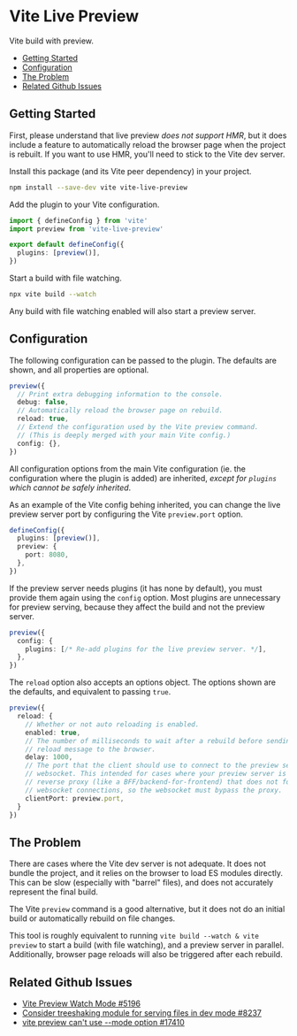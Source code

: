 # Vite Live Preview

Vite build with preview.

- [Getting Started](#getting-started)
- [Configuration](#configuration)
- [The Problem](#the-problem)
- [Related Github Issues](#related-github-issues)

## Getting Started

First, please understand that live preview _does not support HMR_, but it does include a feature to automatically reload the browser page when the project is rebuilt. If you want to use HMR, you'll need to stick to the Vite dev server.

Install this package (and its Vite peer dependency) in your project.

```sh
npm install --save-dev vite vite-live-preview
```

Add the plugin to your Vite configuration.

```ts
import { defineConfig } from 'vite'
import preview from 'vite-live-preview'

export default defineConfig({
  plugins: [preview()],
})
```

Start a build with file watching.

```sh
npx vite build --watch
```

Any build with file watching enabled will also start a preview server.

## Configuration

The following configuration can be passed to the plugin. The defaults are shown, and all properties are optional.

```ts
preview({
  // Print extra debugging information to the console.
  debug: false,
  // Automatically reload the browser page on rebuild.
  reload: true,
  // Extend the configuration used by the Vite preview command.
  // (This is deeply merged with your main Vite config.)
  config: {},
})
```

All configuration options from the main Vite configuration (ie. the configuration where the plugin is added) are inherited, _except for `plugins` which cannot be safely inherited_.

As an example of the Vite config behing inherited, you can change the live preview server port by configuring the Vite `preview.port` option.

```ts
defineConfig({
  plugins: [preview()],
  preview: {
    port: 8080,
  },
})
```

If the preview server needs plugins (it has none by default), you must provide them again using the `config` option. Most plugins are unnecessary for preview serving, because they affect the build and not the preview server.

```ts
preview({
  config: {
    plugins: [/* Re-add plugins for the live preview server. */],
  },
})
```

The `reload` option also accepts an options object. The options shown are the defaults, and equivalent to passing `true`.

```ts
preview({
  reload: {
    // Whether or not auto reloading is enabled.
    enabled: true,
    // The number of milliseconds to wait after a rebuild before sending the
    // reload message to the browser.
    delay: 1000,
    // The port that the client should use to connect to the preview server's
    // websocket. This intended for cases where your preview server is behind a
    // reverse proxy (like a BFF/backend-for-frontend) that does not forward
    // websocket connections, so the websocket must bypass the proxy.
    clientPort: preview.port,
  }
})
```

## The Problem

There are cases where the Vite dev server is not adequate. It does not bundle the project, and it relies on the browser to load ES modules directly. This can be slow (especially with "barrel" files), and does not accurately represent the final build.

The Vite `preview` command is a good alternative, but it does not do an initial build or automatically rebuild on file changes.

This tool is roughly equivalent to running `vite build --watch & vite preview` to start a build (with file watching), and a preview server in parallel. Additionally, browser page reloads will also be triggered after each rebuild.

## Related Github Issues

- [Vite Preview Watch Mode #5196](https://github.com/vitejs/vite/issues/5196)
- [Consider treeshaking module for serving files in dev mode #8237](https://github.com/vitejs/vite/issues/8237)
- [vite preview can't use --mode option #17410](https://github.com/vitejs/vite/issues/17410)

